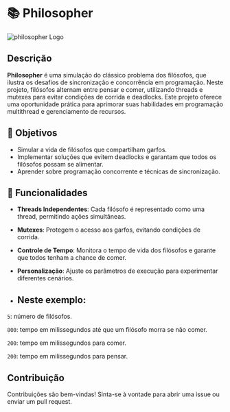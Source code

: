# 📚 Philosopher

![philosopher Logo](https://mega.ibxk.com.br//2022/02/16/16193211057548.jpg)

## Descrição

**Philosopher** é uma simulação do clássico problema dos filósofos, que ilustra os desafios de sincronização e concorrência em programação. Neste projeto, filósofos alternam entre pensar e comer, utilizando threads e mutexes para evitar condições de corrida e deadlocks. Este projeto oferece uma oportunidade prática para aprimorar suas habilidades em programação multithread e gerenciamento de recursos.

## 🎯 Objetivos

- Simular a vida de filósofos que compartilham garfos.
- Implementar soluções que evitem deadlocks e garantam que todos os filósofos possam se alimentar.
- Aprender sobre programação concorrente e técnicas de sincronização.

## 🚀 Funcionalidades

- **Threads Independentes**: Cada filósofo é representado como uma thread, permitindo ações simultâneas.
- **Mutexes**: Protegem o acesso aos garfos, evitando condições de corrida.
- **Controle de Tempo**: Monitora o tempo de vida dos filósofos e garante que todos tenham a chance de comer.
- **Personalização**: Ajuste os parâmetros de execução para experimentar diferentes cenários.

- ## Neste exemplo:

``5``: número de filósofos.

``800``: tempo em milissegundos até que um filósofo morra se não comer.

``200``: tempo em milissegundos para comer.

``200``: tempo em milissegundos para pensar.


## Contribuição
Contribuições são bem-vindas! Sinta-se à vontade para abrir uma issue ou enviar um pull request.
